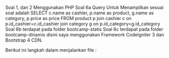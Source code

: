 Soal 1, dan 2 Menggunakan PHP 
Soal 6a Query Untuk Menampilkan sesuai soal adalah 
SELECT c.name as cashier, p.name as product, g.name as category, p.price as price FROM product p join cashier c on p.id_cashier=c.id_cashier join category g on p.id_category=g.id_category
Soal 6b terdapat pada folder bootcamp-statis
Soal 6c terdapat pada folder bootcamp-dinamis disini saya menggunakan Framework CodeIgniter 3 dan Bootstrap 4 CDN.

Berikut ini langkah dalam menjalankan file :
